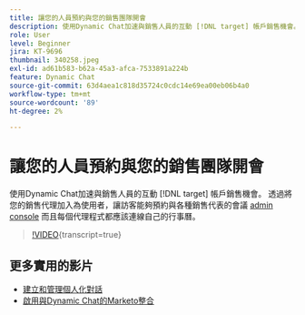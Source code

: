 ```yaml
---
title: 讓您的人員預約與您的銷售團隊開會
description: 使用Dynamic Chat加速與銷售人員的互動 [!DNL target] 帳戶銷售機會。
role: User
level: Beginner
jira: KT-9696
thumbnail: 340258.jpeg
exl-id: ad61b583-b62a-45a3-afca-7533891a224b
feature: Dynamic Chat
source-git-commit: 63d4aea1c818d35724c0cdc14e69ea00eb06b4a0
workflow-type: tm+mt
source-wordcount: '89'
ht-degree: 2%

---
```


# 讓您的人員預約與您的銷售團隊開會

使用Dynamic Chat加速與銷售人員的互動 [!DNL target] 帳戶銷售機會。 透過將您的銷售代理加入為使用者，讓訪客能夠預約與各種銷售代表的會議 [admin console](https://adminconsole.adobe.com/) 而且每個代理程式都應該連線自己的行事曆。

>[!VIDEO](https://video.tv.adobe.com/v/340258/?quality=12&learn=on){transcript=true}

## 更多實用的影片

* [建立和管理個人化對話](dialogue-management.md)
* [啟用與Dynamic Chat的Marketo整合](marketo-integration.md)
